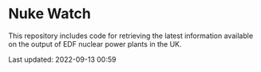# Nuke Watch

This repository includes code for retrieving the latest information available on the output of EDF nuclear power plants in the UK.

Last updated: 2022-09-13 00:59